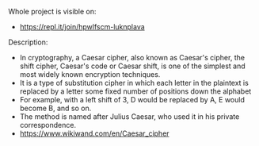 Whole project is visible on:
- https://repl.it/join/hpwlfscm-luknplava

Description:
- In cryptography, a Caesar cipher, also known as Caesar's cipher, the shift cipher, Caesar's code or Caesar shift, is one of the simplest and most widely known encryption techniques.
- It is a type of substitution cipher in which each letter in the plaintext is replaced by a letter some fixed number of positions down the alphabet
- For example, with a left shift of 3, D would be replaced by A, E would become B, and so on.
- The method is named after Julius Caesar, who used it in his private correspondence.
- https://www.wikiwand.com/en/Caesar_cipher
